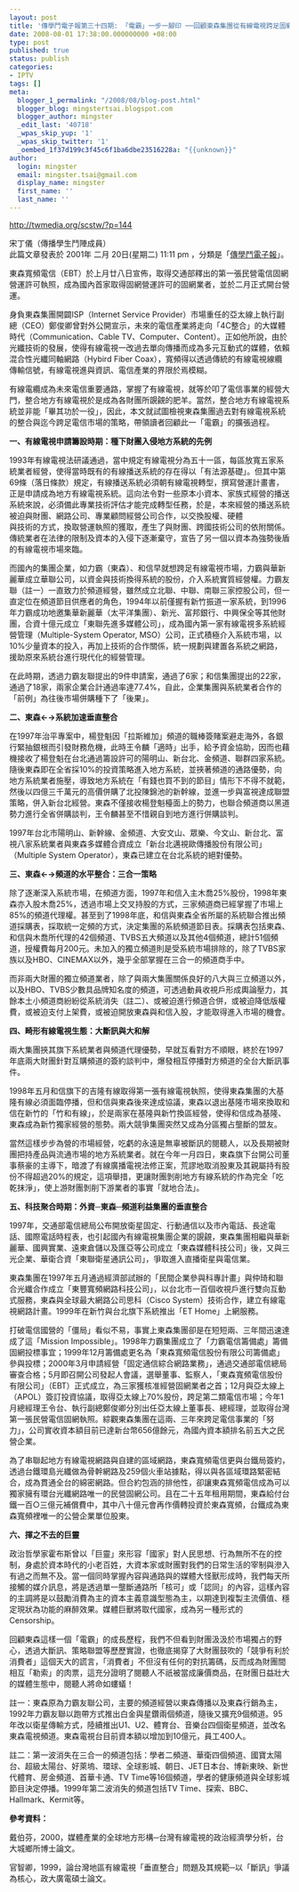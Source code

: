 ```yaml
---
layout: post
title: '傳學鬥電子報第三十四期: 「電霸」一步一腳印 ──回顧東森集團從有線電視跨足固網的歷程'
date: 2008-08-01 17:38:00.000000000 +08:00
type: post
published: true
status: publish
categories:
- IPTV
tags: []
meta:
  blogger_1_permalink: "/2008/08/blog-post.html"
  blogger_blog: mingstertsai.blogspot.com
  blogger_author: mingster
  _edit_last: '40718'
  _wpas_skip_yup: '1'
  _wpas_skip_twitter: '1'
  _oembed_1f37d199c3f45c6f1ba6dbe23516228a: "{{unknown}}"
author:
  login: mingster
  email: mingster.tsai@gmail.com
  display_name: mingster
  first_name: ''
  last_name: ''
---
```

<p><a href="http://twmedia.org/scstw/?p=144">http://twmedia.org/scstw/?p=144</a></p>
<p>宋丁儀（傳播學生鬥陣成員）<br />此篇文章發表於               2001年 二月 20日(星期二) 11:11 pm      ，分類是「<a href="http://twmedia.org/scstw/?cat=2" title="觀看類別「傳學鬥電子報」的所有文章" rel="category tag">傳學鬥電子報</a>」。</p>
<p>東森寬頻電信（EBT）於上月廿八日宣佈，取得交通部釋出的第一張民營電信固網營運許可執照，成為國內首家取得固網營運許可的固網業者，並於二月正式開台營運。</p>
<p>身負東森集團開闢ISP（Internet Service Provider）市場重任的亞太線上執行副總（CEO）鄭俊卿曾對外公開宣示，未來的電信產業將走向「4C整合」的大媒體時代（Communication、Cable TV、Computer、Content）。正如他所說，由於光纖技術的發展，使得有線電視一改過去單向傳播而成為多元互動式的媒體，依賴混合性光纖同軸網路（Hybird Fiber Coax），寬頻得以透過傳統的有線電視線纜傳輸信號，有線電視進與資訊、電信產業的界限於焉模糊。</p>
<p>有線電纜成為未來電信重要通路，掌握了有線電視，就等於叩了電信事業的經營大門，整合地方有線電視於是成為各財團所覬覦的肥羊。當然，整合地方有線電視系統並非能「畢其功於一役」，因此，本文就試圖檢視東森集團過去對有線電視系統的整合與迄今跨足電信市場的策略，帶領讀者回顧此一「電霸」的擴張過程。</p>
<p><span style="font-weight:bold;">一、有線電視申請籌設時期：種下財團入侵地方系統的先例</span></p>
<p>1993年有線電視法研議通過，當中規定有線電視分為五十一區，每區放寬五家系統業者經營，使得當時既有的有線播送系統的存在得以「有法源基礎」。但其中第69條（落日條款）規定，有線播送系統必須朝有線電視轉型，撰寫營運計畫書，正是申請成為地方有線電視系統。這向法令對一些原本小資本、家族式經營的播送系統來說，必須備此專業技術評估才能完成轉型任務，於是，本來經營的播送系統被迫與財團、網路公司、專業顧問經營公司合作，以交換股權、硬體<br />與技術的方式，換取營運執照的獲取，產生了與財團、跨國技術公司的依附關係。傳統業者在法律的限制及資本的入侵下逐漸棄守，宣告了另一個以資本為強勢後盾的有線電視市場來臨。</p>
<p>而國內的集團企業，如力霸（東森）、和信早就想跨足有線電視市場，力霸與華新麗華成立華聯公司，以資金與技術換得系統的股份，介入系統實質經營權。力霸友聯（註一）一直致力於頻道經營，雖然成立北聯、中聯、南聯三家控股公司，但一直定位在頻道節目供應者的角色，1994年以前僅握有新竹振道一家系統，到1996年力霸成功地邀集華新麗華（太平洋集團）、新光、富邦銀行、中興保全等其他財團，合資十億元成立「東聯先進多媒體公司」，成為國內第一家有線電視多系統經營管理（Multiple-System Operator, MSO）公司，正式積極介入系統市場，以10%少量資本的投入，再加上技術的合作關係，統一規劃與建置各系統之網路，援助原來系統台進行現代化的經營管理。</p>
<p>在此時期，透過力霸友聯提出的9件申請案，通過了6家；和信集團提出的22家，通過了18家，兩家企業合計通過率達77.4%，自此，企業集團與系統業者合作的「前例」為往後市場併購種下了「後果」。</p>
<p><span style="font-weight:bold;">二、東森←→系統加速垂直整合</span></p>
<p>在1997年治平專案中，楊登魁因「拉斯維加」頻道的職棒簽賭案避走海外，各銀行緊抽銀根而引發財務危機，此時王令麟「適時」出手，給予資金協助，因而也藉機接收了楊登魁在台北通過籌設許可的陽明山、新台北、金頻道、聯群四家系統。隨後東森即在全省採10%的投資策略進入地方系統，並挾著頻道的通路優勢，向地方系統業者施壓，導致地方系統在「有錢也買不到的節目」情形下不得不就範，然後以四億三千萬元的高價併購了北投陳錦池的新幹線，並進一步與富視達成聯盟策略，併入新台北經營。東森不僅接收楊登魁檯面上的勢力，也聯合頻道商以黑道勢力進行全省併購談判，王令麟甚至不惜親自到地方進行併購談判。</p>
<p>1997年台北市陽明山、新幹線、金頻道、大安文山、眾樂、今文山、新台北、富視八家系統業者與東森多媒體合資成立「新台北邁視歐傳播股份有限公司」（Multiple System Operator），東森已建立在台北系統的絕對優勢。</p>
<p><span style="font-weight:bold;">三、東森←→頻道的水平整合：三合一策略</span></p>
<p>除了逐漸深入系統市場，在頻道方面，1997年和信入主木喬25%股份，1998年東森亦入股木喬25%，透過市場上交叉持股的方式，三家頻道商已經掌握了市場上85%的頻道代理權。甚至到了1998年底，和信與東森全省所屬的系統聯合推出頻道採購表，採取統一定頻的方式，決定集團的系統頻道節目表。採購表包括東森、和信與木喬所代理的42個頻道、TVBS五大頻道以及其他4個頻道，總計51個頻道，授權費每月200元。未加入的獨立頻道則是受系統市場排除的，除了TVBS家族以及HBO、CINEMAX以外，幾乎全部掌握在三合一的頻道商手中。</p>
<p>而非兩大財團的獨立頻道業者，除了與兩大集團關係良好的八大與三立頻道以外，以及HBO、TVBS少數具品牌知名度的頻道，可透過動員收視戶形成輿論壓力，其餘本土小頻道商紛紛從系統消失（註二）、或被迫進行頻道合併，或被迫降低版權費，或被迫支付上架費，或被迫開放東森與和信入股，才能取得進入市場的機會。</p>
<p><span style="font-weight:bold;">四、畸形有線電視生態：大斷訊與大和解</span></p>
<p>兩大集團挾其旗下系統業者與頻道代理優勢，早就互看對方不順眼，終於在1997年底兩大財團針對互購頻道的簽約談判中，爆發相互停播對方頻道的全台大斷訊事件。</p>
<p>1998年五月和信旗下的吉隆有線取得第一張有線電視執照，使得東森集團的大基隆有線必須面臨停播，但和信與東森後來達成協議，東森以退出基隆市場來換取和信在新竹的「竹和有線」，於是兩家在基隆與新竹換區經營，使得和信成為基隆、東森成為新竹獨家經營的態勢。兩大競爭集團突然又成為分區獨占壟斷的盟友。</p>
<p>當然這樣步步為營的市場經營，吃虧的永遠是無辜被斷訊的閱聽人，以及長期被財團把持產品與流通市場的地方系統業者。就在今年一月四日，東森旗下台開公司董事蔡豪的主導下，暗渡了有線廣播電視法修正案，荒謬地取消股東及其親屬持有股份不得超過20%的規定，這項舉措，更讓財團剝削地方有線系統的作為完全「吃乾抹淨」，使上游財團剝削下游業者的事實「就地合法」。</p>
<p><span style="font-weight:bold;">五、科技聚合時期：外資─東森─頻道利益集團的垂直整合</span></p>
<p>1997年，交通部電信總局公布開放衛星固定、行動通信以及市內電話、長途電話、國際電話時程表，也引起國內有線電視集團企業的覬覦，東森集團相繼與華新麗華、國興實業、遠東倉儲以及匯亞等公司成立「東森媒體科技公司」後，又與三光企業、華衛合資「東聯衛星通訊公司」，爭取進入直播衛星與電信業。</p>
<p>東森集團在1997年五月通過經濟部試辦的「民間企業參與科專計畫」與仲琦和聯合光纖合作成立「東豐寬頻網路科技公司」，以台北市一百個收視戶進行雙向互動式服務，東森與全球最大網路公司思科（Cisco System）技術合作，建立有線電視網路計畫。1999年在新竹與台北旗下系統推出「ET Home」上網服務。</p>
<p>打破電信國營的「僵局」看似不易，事實上東森集團卻是在短短兩、三年間迅速達成了這「Mission Impossible」。1998年力霸集團成立了「力霸電信籌備處」籌備固網投標事宜；1999年12月籌備處更名為「東森寬頻電信股份有限公司籌備處」參與投標；2000年3月申請經營「固定通信綜合網路業務」，通過交通部電信總局審查合格；5月即召開公司發起人會議，選舉董事、監察人，「東森寬頻電信股份有限公司」（EBT）正式成立，為三家獲核准經營固網業者之首；12月與亞太線上（APOL）簽訂投資協議，取得亞太線上70%股份，跨足第二類電信市場；今年1月總經理王令台、執行副總鄭俊卿分別出任亞太線上董事長、總經理，並取得台灣第一張民營電信固網執照。綜觀東森集團在這兩、三年來跨足電信事業的「努力」，公司實收資本額目前已達新台幣656億餘元，為國內資本額排名前五大之民營企業。</p>
<p>為了串聯起地方有線電視網路與自建的區域網路，東森寬頻電信更與台鐵局簽約，透過台鐵環島光纖做為骨幹網路及259個火車站據點，得以與各區域環路緊密結合，成為貫通全台的綿密網路。但合約包涵的排他性，卻讓東森寬頻電信成為可以獨家擁有環台光纖網路唯一的民營固網公司。且在二十五年租用期間，東森給付台鐵一百○三億元補償費中，其中八十億元會再作價轉投資於東森寬頻，台鐵成為東森寬頻裡唯一的公營企業單位股東。</p>
<p><span style="font-weight:bold;">六、揮之不去的巨靈</span></p>
<p>政治哲學家霍布斯曾以「巨靈」來形容「國家」對人民思想、行為無所不在的控制，身處於資本時代的小老百姓，大資本家或財團對我們的日常生活的宰制與滲入有過之而無不及。當一個同時掌握內容與通路與的媒體大怪獸形成時，我們每天所接觸的媒介訊息，將是透過單一壟斷通路所「核可」或「認同」的內容，這樣內容的主調將是以鼓勵消費為主的資本主義意識型態為主，以期達到複製主流價值、穩定現狀為功能的麻醉效果。媒體巨獸將取代國家，成為另一種形式的Censorship。</p>
<p>回顧東森這樣一個「電霸」的成長歷程，我們不但看到財團汲汲於市場獨占的野心，透過大斷訊、策略聯盟等歷歷實證，也徹底揭穿了大財團鼓吹的「競爭有利於消費者」這個天大的謊言，「消費者」不但沒有任何的對抗籌碼，反而成為財團間相互「勒索」的肉票，這充分證明了閱聽人不祇被當成廉價商品，在財團日益壯大的媒體生態中，閱聽人將命如螻蟻！</p>
<p>註一：東森原為力霸友聯公司，主要的頻道經營以東森傳播以及東森行銷為主，1992年力霸友聯以跑帶方式推出白金與星鑽兩個頻道，隨後又擴充9個頻道。95年改以衛星傳輸方式，陸續推出U1、U2、體育台、音樂台四個衛星頻道，並改名東森電視頻道。東森電視台目前資本額以增加到10億元，員工400人。</p>
<p>註二：第一波消失在三合一的頻道包括：學者二頻道、華衛四個頻道、國寶太陽台、超級太陽台、好萊塢、環球、全球影城、朝日、JET日本台、博新東映、新世代體育、房金頻道、首華卡通、TV Time等16個頻道，學者的健康頻道與全球影城節目決定停播。1999年第二波消失的頻道包括TV Time、探索、BBC、Hallmark、Kermit等。</p>
<p><span style="font-weight:bold;">參考資料：</span></p>
<p>戴伯芬，2000，媒體產業的全球地方形構─台灣有線電視的政治經濟學分析，台大城鄉所博士論文。</p>
<p>官智卿，1999，論台灣地區有線電視「垂直整合」問題及其規範─以「斷訊」爭議為核心，政大廣電碩士論文。</p>
